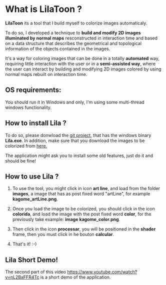 # What is LilaToon ?

**LilaToon** its a tool that I build myself to colorize images automaticaly.

To do so, I developed a technique to **build and modify 2D images illuminated by normal maps** resconstructed in interaction time and based on a data structure that describes the geometrical and topological information of the objects contained in the images.

It's a way for coloring images that can be done in a totally **automated** way, requiring little interaction with the user or in a **semi-assisted way**, where the user can interact by building and modifying 2D images colored by using normal maps rebuilt on interaction time.

## OS requirements:
You should run it in Windows and only, I'm using some multi-thread windows functionality. 

## How to install Lila ?
To do so, please donwload the [git project](https://github.com/micheliknechtel/lilaToon/tree/master/LilaToon 
), that has the windows binary **Lila.exe**. In addition, make sure that you download the images to be colorized from [here.](https://github.com/micheliknechtel/lilaToon/tree/master/images)

The application might ask you to install some old features, just do it and should be fine!

## How to use Lila ?
1. To use the tool, you might click in icon **art line**, and load from the folder **images**, a image that has as
post fixed word "artLine", for example **kagome_artLine.png**.

2. Once you load the image to be colorized, you should click in the icon **colorida**, and load the image with the post fixed word **color**, for the previously  take example: **image kagome_color.png**.

3. Then click in the icon **processar**, you will be positioned in the **shader** frame, then you must click in he bouton **calcular**.

4. That's it! :-)

## Lila Short Demo!
The second part of this video https://www.youtube.com/watch?v=nL2BxFFR4Tc is a short demo of the application.
